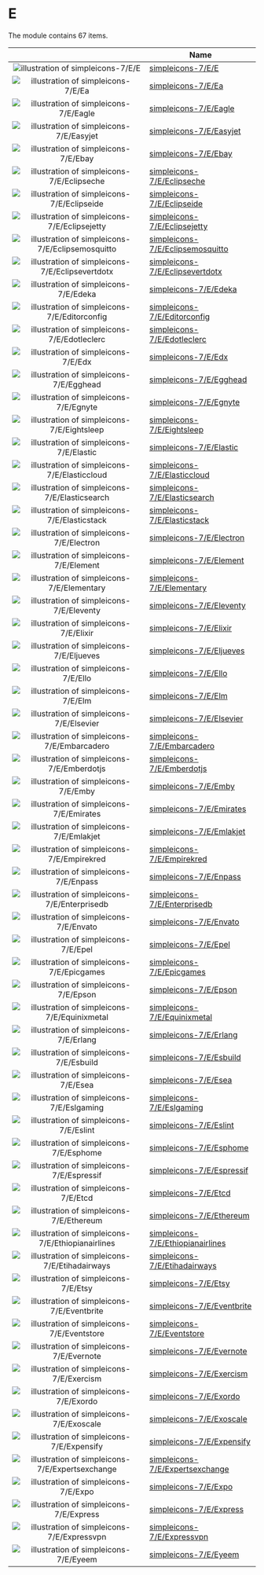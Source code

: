 # E

The module contains 67 items.



| |Name|
|:---:|---|
| ![illustration of simpleicons-7/E/E](../../simpleicons-7/E/E.png) | [simpleicons-7/E/E](../../simpleicons-7/E/E.md) |
| ![illustration of simpleicons-7/E/Ea](../../simpleicons-7/E/Ea.png) | [simpleicons-7/E/Ea](../../simpleicons-7/E/Ea.md) |
| ![illustration of simpleicons-7/E/Eagle](../../simpleicons-7/E/Eagle.png) | [simpleicons-7/E/Eagle](../../simpleicons-7/E/Eagle.md) |
| ![illustration of simpleicons-7/E/Easyjet](../../simpleicons-7/E/Easyjet.png) | [simpleicons-7/E/Easyjet](../../simpleicons-7/E/Easyjet.md) |
| ![illustration of simpleicons-7/E/Ebay](../../simpleicons-7/E/Ebay.png) | [simpleicons-7/E/Ebay](../../simpleicons-7/E/Ebay.md) |
| ![illustration of simpleicons-7/E/Eclipseche](../../simpleicons-7/E/Eclipseche.png) | [simpleicons-7/E/Eclipseche](../../simpleicons-7/E/Eclipseche.md) |
| ![illustration of simpleicons-7/E/Eclipseide](../../simpleicons-7/E/Eclipseide.png) | [simpleicons-7/E/Eclipseide](../../simpleicons-7/E/Eclipseide.md) |
| ![illustration of simpleicons-7/E/Eclipsejetty](../../simpleicons-7/E/Eclipsejetty.png) | [simpleicons-7/E/Eclipsejetty](../../simpleicons-7/E/Eclipsejetty.md) |
| ![illustration of simpleicons-7/E/Eclipsemosquitto](../../simpleicons-7/E/Eclipsemosquitto.png) | [simpleicons-7/E/Eclipsemosquitto](../../simpleicons-7/E/Eclipsemosquitto.md) |
| ![illustration of simpleicons-7/E/Eclipsevertdotx](../../simpleicons-7/E/Eclipsevertdotx.png) | [simpleicons-7/E/Eclipsevertdotx](../../simpleicons-7/E/Eclipsevertdotx.md) |
| ![illustration of simpleicons-7/E/Edeka](../../simpleicons-7/E/Edeka.png) | [simpleicons-7/E/Edeka](../../simpleicons-7/E/Edeka.md) |
| ![illustration of simpleicons-7/E/Editorconfig](../../simpleicons-7/E/Editorconfig.png) | [simpleicons-7/E/Editorconfig](../../simpleicons-7/E/Editorconfig.md) |
| ![illustration of simpleicons-7/E/Edotleclerc](../../simpleicons-7/E/Edotleclerc.png) | [simpleicons-7/E/Edotleclerc](../../simpleicons-7/E/Edotleclerc.md) |
| ![illustration of simpleicons-7/E/Edx](../../simpleicons-7/E/Edx.png) | [simpleicons-7/E/Edx](../../simpleicons-7/E/Edx.md) |
| ![illustration of simpleicons-7/E/Egghead](../../simpleicons-7/E/Egghead.png) | [simpleicons-7/E/Egghead](../../simpleicons-7/E/Egghead.md) |
| ![illustration of simpleicons-7/E/Egnyte](../../simpleicons-7/E/Egnyte.png) | [simpleicons-7/E/Egnyte](../../simpleicons-7/E/Egnyte.md) |
| ![illustration of simpleicons-7/E/Eightsleep](../../simpleicons-7/E/Eightsleep.png) | [simpleicons-7/E/Eightsleep](../../simpleicons-7/E/Eightsleep.md) |
| ![illustration of simpleicons-7/E/Elastic](../../simpleicons-7/E/Elastic.png) | [simpleicons-7/E/Elastic](../../simpleicons-7/E/Elastic.md) |
| ![illustration of simpleicons-7/E/Elasticcloud](../../simpleicons-7/E/Elasticcloud.png) | [simpleicons-7/E/Elasticcloud](../../simpleicons-7/E/Elasticcloud.md) |
| ![illustration of simpleicons-7/E/Elasticsearch](../../simpleicons-7/E/Elasticsearch.png) | [simpleicons-7/E/Elasticsearch](../../simpleicons-7/E/Elasticsearch.md) |
| ![illustration of simpleicons-7/E/Elasticstack](../../simpleicons-7/E/Elasticstack.png) | [simpleicons-7/E/Elasticstack](../../simpleicons-7/E/Elasticstack.md) |
| ![illustration of simpleicons-7/E/Electron](../../simpleicons-7/E/Electron.png) | [simpleicons-7/E/Electron](../../simpleicons-7/E/Electron.md) |
| ![illustration of simpleicons-7/E/Element](../../simpleicons-7/E/Element.png) | [simpleicons-7/E/Element](../../simpleicons-7/E/Element.md) |
| ![illustration of simpleicons-7/E/Elementary](../../simpleicons-7/E/Elementary.png) | [simpleicons-7/E/Elementary](../../simpleicons-7/E/Elementary.md) |
| ![illustration of simpleicons-7/E/Eleventy](../../simpleicons-7/E/Eleventy.png) | [simpleicons-7/E/Eleventy](../../simpleicons-7/E/Eleventy.md) |
| ![illustration of simpleicons-7/E/Elixir](../../simpleicons-7/E/Elixir.png) | [simpleicons-7/E/Elixir](../../simpleicons-7/E/Elixir.md) |
| ![illustration of simpleicons-7/E/Eljueves](../../simpleicons-7/E/Eljueves.png) | [simpleicons-7/E/Eljueves](../../simpleicons-7/E/Eljueves.md) |
| ![illustration of simpleicons-7/E/Ello](../../simpleicons-7/E/Ello.png) | [simpleicons-7/E/Ello](../../simpleicons-7/E/Ello.md) |
| ![illustration of simpleicons-7/E/Elm](../../simpleicons-7/E/Elm.png) | [simpleicons-7/E/Elm](../../simpleicons-7/E/Elm.md) |
| ![illustration of simpleicons-7/E/Elsevier](../../simpleicons-7/E/Elsevier.png) | [simpleicons-7/E/Elsevier](../../simpleicons-7/E/Elsevier.md) |
| ![illustration of simpleicons-7/E/Embarcadero](../../simpleicons-7/E/Embarcadero.png) | [simpleicons-7/E/Embarcadero](../../simpleicons-7/E/Embarcadero.md) |
| ![illustration of simpleicons-7/E/Emberdotjs](../../simpleicons-7/E/Emberdotjs.png) | [simpleicons-7/E/Emberdotjs](../../simpleicons-7/E/Emberdotjs.md) |
| ![illustration of simpleicons-7/E/Emby](../../simpleicons-7/E/Emby.png) | [simpleicons-7/E/Emby](../../simpleicons-7/E/Emby.md) |
| ![illustration of simpleicons-7/E/Emirates](../../simpleicons-7/E/Emirates.png) | [simpleicons-7/E/Emirates](../../simpleicons-7/E/Emirates.md) |
| ![illustration of simpleicons-7/E/Emlakjet](../../simpleicons-7/E/Emlakjet.png) | [simpleicons-7/E/Emlakjet](../../simpleicons-7/E/Emlakjet.md) |
| ![illustration of simpleicons-7/E/Empirekred](../../simpleicons-7/E/Empirekred.png) | [simpleicons-7/E/Empirekred](../../simpleicons-7/E/Empirekred.md) |
| ![illustration of simpleicons-7/E/Enpass](../../simpleicons-7/E/Enpass.png) | [simpleicons-7/E/Enpass](../../simpleicons-7/E/Enpass.md) |
| ![illustration of simpleicons-7/E/Enterprisedb](../../simpleicons-7/E/Enterprisedb.png) | [simpleicons-7/E/Enterprisedb](../../simpleicons-7/E/Enterprisedb.md) |
| ![illustration of simpleicons-7/E/Envato](../../simpleicons-7/E/Envato.png) | [simpleicons-7/E/Envato](../../simpleicons-7/E/Envato.md) |
| ![illustration of simpleicons-7/E/Epel](../../simpleicons-7/E/Epel.png) | [simpleicons-7/E/Epel](../../simpleicons-7/E/Epel.md) |
| ![illustration of simpleicons-7/E/Epicgames](../../simpleicons-7/E/Epicgames.png) | [simpleicons-7/E/Epicgames](../../simpleicons-7/E/Epicgames.md) |
| ![illustration of simpleicons-7/E/Epson](../../simpleicons-7/E/Epson.png) | [simpleicons-7/E/Epson](../../simpleicons-7/E/Epson.md) |
| ![illustration of simpleicons-7/E/Equinixmetal](../../simpleicons-7/E/Equinixmetal.png) | [simpleicons-7/E/Equinixmetal](../../simpleicons-7/E/Equinixmetal.md) |
| ![illustration of simpleicons-7/E/Erlang](../../simpleicons-7/E/Erlang.png) | [simpleicons-7/E/Erlang](../../simpleicons-7/E/Erlang.md) |
| ![illustration of simpleicons-7/E/Esbuild](../../simpleicons-7/E/Esbuild.png) | [simpleicons-7/E/Esbuild](../../simpleicons-7/E/Esbuild.md) |
| ![illustration of simpleicons-7/E/Esea](../../simpleicons-7/E/Esea.png) | [simpleicons-7/E/Esea](../../simpleicons-7/E/Esea.md) |
| ![illustration of simpleicons-7/E/Eslgaming](../../simpleicons-7/E/Eslgaming.png) | [simpleicons-7/E/Eslgaming](../../simpleicons-7/E/Eslgaming.md) |
| ![illustration of simpleicons-7/E/Eslint](../../simpleicons-7/E/Eslint.png) | [simpleicons-7/E/Eslint](../../simpleicons-7/E/Eslint.md) |
| ![illustration of simpleicons-7/E/Esphome](../../simpleicons-7/E/Esphome.png) | [simpleicons-7/E/Esphome](../../simpleicons-7/E/Esphome.md) |
| ![illustration of simpleicons-7/E/Espressif](../../simpleicons-7/E/Espressif.png) | [simpleicons-7/E/Espressif](../../simpleicons-7/E/Espressif.md) |
| ![illustration of simpleicons-7/E/Etcd](../../simpleicons-7/E/Etcd.png) | [simpleicons-7/E/Etcd](../../simpleicons-7/E/Etcd.md) |
| ![illustration of simpleicons-7/E/Ethereum](../../simpleicons-7/E/Ethereum.png) | [simpleicons-7/E/Ethereum](../../simpleicons-7/E/Ethereum.md) |
| ![illustration of simpleicons-7/E/Ethiopianairlines](../../simpleicons-7/E/Ethiopianairlines.png) | [simpleicons-7/E/Ethiopianairlines](../../simpleicons-7/E/Ethiopianairlines.md) |
| ![illustration of simpleicons-7/E/Etihadairways](../../simpleicons-7/E/Etihadairways.png) | [simpleicons-7/E/Etihadairways](../../simpleicons-7/E/Etihadairways.md) |
| ![illustration of simpleicons-7/E/Etsy](../../simpleicons-7/E/Etsy.png) | [simpleicons-7/E/Etsy](../../simpleicons-7/E/Etsy.md) |
| ![illustration of simpleicons-7/E/Eventbrite](../../simpleicons-7/E/Eventbrite.png) | [simpleicons-7/E/Eventbrite](../../simpleicons-7/E/Eventbrite.md) |
| ![illustration of simpleicons-7/E/Eventstore](../../simpleicons-7/E/Eventstore.png) | [simpleicons-7/E/Eventstore](../../simpleicons-7/E/Eventstore.md) |
| ![illustration of simpleicons-7/E/Evernote](../../simpleicons-7/E/Evernote.png) | [simpleicons-7/E/Evernote](../../simpleicons-7/E/Evernote.md) |
| ![illustration of simpleicons-7/E/Exercism](../../simpleicons-7/E/Exercism.png) | [simpleicons-7/E/Exercism](../../simpleicons-7/E/Exercism.md) |
| ![illustration of simpleicons-7/E/Exordo](../../simpleicons-7/E/Exordo.png) | [simpleicons-7/E/Exordo](../../simpleicons-7/E/Exordo.md) |
| ![illustration of simpleicons-7/E/Exoscale](../../simpleicons-7/E/Exoscale.png) | [simpleicons-7/E/Exoscale](../../simpleicons-7/E/Exoscale.md) |
| ![illustration of simpleicons-7/E/Expensify](../../simpleicons-7/E/Expensify.png) | [simpleicons-7/E/Expensify](../../simpleicons-7/E/Expensify.md) |
| ![illustration of simpleicons-7/E/Expertsexchange](../../simpleicons-7/E/Expertsexchange.png) | [simpleicons-7/E/Expertsexchange](../../simpleicons-7/E/Expertsexchange.md) |
| ![illustration of simpleicons-7/E/Expo](../../simpleicons-7/E/Expo.png) | [simpleicons-7/E/Expo](../../simpleicons-7/E/Expo.md) |
| ![illustration of simpleicons-7/E/Express](../../simpleicons-7/E/Express.png) | [simpleicons-7/E/Express](../../simpleicons-7/E/Express.md) |
| ![illustration of simpleicons-7/E/Expressvpn](../../simpleicons-7/E/Expressvpn.png) | [simpleicons-7/E/Expressvpn](../../simpleicons-7/E/Expressvpn.md) |
| ![illustration of simpleicons-7/E/Eyeem](../../simpleicons-7/E/Eyeem.png) | [simpleicons-7/E/Eyeem](../../simpleicons-7/E/Eyeem.md) |



